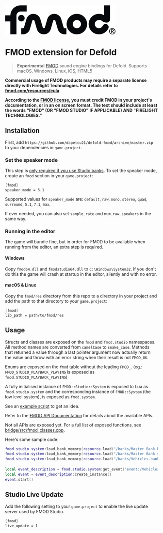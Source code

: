 ![fmod](./docs/fmod_logo.png)

# FMOD extension for Defold

> **Experimental** [FMOD] sound engine bindings for Defold. Supports macOS, Windows, Linux, iOS, HTML5

**Commercial usage of FMOD products may require a separate license directly with
Firelight Technologies. For details refer to [fmod.com/resources/eula][fmod-license].**

**According to the [FMOD license][fmod-license], you must credit FMOD in your
project's documentation, or in an on screen format. The text should include at
least the words "FMOD" (OR "FMOD STUDIO" IF APPLICABLE) AND "FIRELIGHT TECHNOLOGIES."**

[fmod-license]: https://fmod.com/resources/eula

## Installation

First, add `https://github.com/dapetcu21/defold-fmod/archive/master.zip` to
your dependencies in `game.project`.

### Set the speaker mode

This step is [only required if you use Studio banks][set_software_format].
To set the speaker mode, create an `fmod` section in your `game.project`:

```
[fmod]
speaker_mode = 5.1
```

Supported values for `speaker_mode` are: `default`, `raw`, `mono`, `stereo`,
`quad`, `surround`, `5.1`, `7.1`, `max`.

If ever needed, you can also set `sample_rate` and `num_raw_speakers` in the same way.

### Running in the editor

The game will bundle fine, but in order for FMOD to be available when running
from the editor, an extra step is required.

#### Windows

Copy `fmod64.dll` and `fmodstudio64.dll` to `C:\Windows\System32`. If you don't
do this the game will crash at startup in the editor, silently and with no error.

#### macOS & Linux

Copy the `fmod/res` directory from this repo to a directory in your project
and add the path to that directory to your `game.project`:

```
[fmod]
lib_path = path/to/fmod/res
```

## Usage

Structs and classes are exposed on the `fmod` and `fmod.studio` namespaces. All
method names are converted from `camelCase` to `snake_case`. Methods that
returned a value through a last pointer argument now actually return the value and
throw with an error string when their result is not `FMOD_OK`.

Enums are exposed on the `fmod` table without the leading `FMOD_`. (eg.: `FMOD_STUDIO_PLAYBACK_PLAYING` is exposed as `fmod.STUDIO_PLAYBACK_PLAYING`)

A fully initialised instance of `FMOD::Studio::System` is exposed to Lua as `fmod.studio.system` and the corresponding instance of `FMOD::System` (the low level system), is exposed as `fmod.system`.

See an [example script][example] to get an idea.

Refer to the [FMOD API Documentation] for details about the available APIs.

Not all APIs are exposed yet. For a full list of exposed functions, see [bridge/src/fmod_classes.cpp](bridge/src/fmod_classes.cpp).

Here's some sample code:

```lua
fmod.studio.system:load_bank_memory(resource.load("/banks/Master Bank.bank"), fmod.STUDIO_LOAD_BANK_NORMAL)
fmod.studio.system:load_bank_memory(resource.load("/banks/Master Bank.strings.bank"), fmod.STUDIO_LOAD_BANK_NORMAL)
fmod.studio.system:load_bank_memory(resource.load("/banks/Vehicles.bank"), fmod.STUDIO_LOAD_BANK_NORMAL)

local event_description = fmod.studio.system:get_event("event:/Vehicles/Basic Engine")
local event = event_description:create_instance()
event:start()
```

## Studio Live Update

Add the following setting to your `game.project` to enable the live update server
used by FMOD Studio.

```
[fmod]
live_update = 1
```

[example]: ./main/main.script
[FMOD]: https://fmod.com
[FMOD API Documentation]: https://www.fmod.com/resources/documentation-api
[bundle_resources]: https://www.defold.com/manuals/project-settings/#_project
[set_software_format]: https://www.fmod.org/docs/content/generated/FMOD_System_SetSoftwareFormat.html
